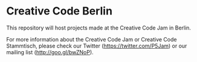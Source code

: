 Creative Code Berlin
====================

This repository will host projects made at the Creative Code Jam in Berlin.

For more information about the Creative Code Jam or Creative Code Stammtisch, please check our Twitter (https://twitter.com/P5Jam) or our mailing list (http://goo.gl/bwZNoP).